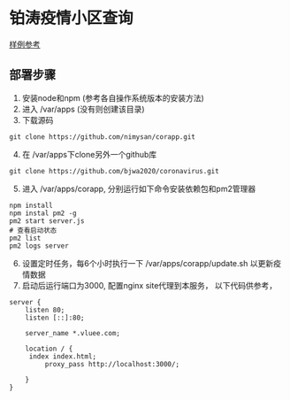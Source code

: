 # 铂涛疫情小区查询

[样例参考](http://www.vluee.com/)

## 部署步骤

1. 安装node和npm (参考各自操作系统版本的安装方法)
2. 进入 /var/apps (没有则创建该目录)
3. 下载源码 
```
git clone https://github.com/nimysan/corapp.git
```
4. 在 /var/apps下clone另外一个github库  
```
git clone https://github.com/bjwa2020/coronavirus.git
```
5. 进入 /var/apps/corapp, 分别运行如下命令安装依赖包和pm2管理器
```
npm install
npm instal pm2 -g
pm2 start server.js 
# 查看启动状态
pm2 list 
pm2 logs server
```
6. 设置定时任务，每6个小时执行一下 /var/apps/corapp/update.sh 以更新疫情数据
7. 启动后运行端口为3000, 配置nginx site代理到本服务， 以下代码供参考，
```
server {
	listen 80;
	listen [::]:80;

	server_name *.vluee.com;

	location / {
	 index index.html;
         proxy_pass http://localhost:3000/;	
         
	}
}	
```

